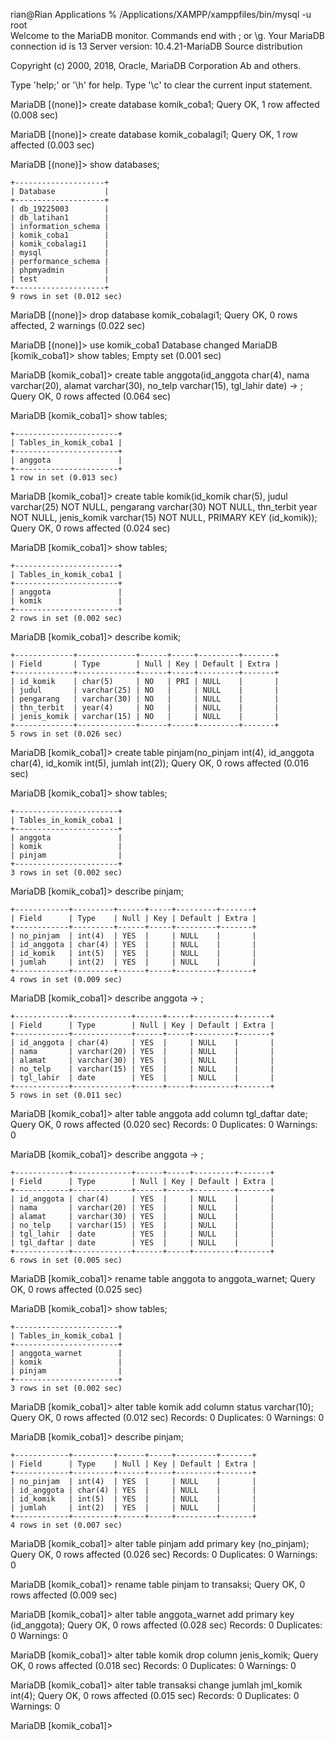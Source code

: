 rian@Rian Applications % /Applications/XAMPP/xamppfiles/bin/mysql -u root     
Welcome to the MariaDB monitor.  Commands end with ; or \g.
Your MariaDB connection id is 13
Server version: 10.4.21-MariaDB Source distribution

Copyright (c) 2000, 2018, Oracle, MariaDB Corporation Ab and others.

Type 'help;' or '\h' for help. Type '\c' to clear the current input statement.

MariaDB [(none)]> create database komik_coba1;
Query OK, 1 row affected (0.008 sec)

MariaDB [(none)]> create database komik_cobalagi1;
Query OK, 1 row affected (0.003 sec)

MariaDB [(none)]> show databases;
```
+--------------------+
| Database           |
+--------------------+
| db_19225003        |
| db_latihan1        |
| information_schema |
| komik_coba1        |
| komik_cobalagi1    |
| mysql              |
| performance_schema |
| phpmyadmin         |
| test               |
+--------------------+
9 rows in set (0.012 sec)
```

MariaDB [(none)]> drop database komik_cobalagi1;
Query OK, 0 rows affected, 2 warnings (0.022 sec)

MariaDB [(none)]> use komik_coba1
Database changed
MariaDB [komik_coba1]> show tables;
Empty set (0.001 sec)

MariaDB [komik_coba1]> create table anggota(id_anggota char(4), nama varchar(20), alamat varchar(30), no_telp varchar(15), tgl_lahir date)
    -> ;
Query OK, 0 rows affected (0.064 sec)

MariaDB [komik_coba1]> show tables;
```
+-----------------------+
| Tables_in_komik_coba1 |
+-----------------------+
| anggota               |
+-----------------------+
1 row in set (0.013 sec)
```

MariaDB [komik_coba1]> create table komik(id_komik char(5), judul varchar(25) NOT NULL, pengarang varchar(30) NOT NULL, thn_terbit year NOT NULL, jenis_komik varchar(15) NOT NULL, PRIMARY KEY (id_komik));
Query OK, 0 rows affected (0.024 sec)

MariaDB [komik_coba1]> show tables;
```
+-----------------------+
| Tables_in_komik_coba1 |
+-----------------------+
| anggota               |
| komik                 |
+-----------------------+
2 rows in set (0.002 sec)
```


MariaDB [komik_coba1]> describe komik;
```
+-------------+-------------+------+-----+---------+-------+
| Field       | Type        | Null | Key | Default | Extra |
+-------------+-------------+------+-----+---------+-------+
| id_komik    | char(5)     | NO   | PRI | NULL    |       |
| judul       | varchar(25) | NO   |     | NULL    |       |
| pengarang   | varchar(30) | NO   |     | NULL    |       |
| thn_terbit  | year(4)     | NO   |     | NULL    |       |
| jenis_komik | varchar(15) | NO   |     | NULL    |       |
+-------------+-------------+------+-----+---------+-------+
5 rows in set (0.026 sec)
```

MariaDB [komik_coba1]> create table pinjam(no_pinjam int(4), id_anggota char(4), id_komik int(5), jumlah int(2));
Query OK, 0 rows affected (0.016 sec)

MariaDB [komik_coba1]> show tables;
```
+-----------------------+
| Tables_in_komik_coba1 |
+-----------------------+
| anggota               |
| komik                 |
| pinjam                |
+-----------------------+
3 rows in set (0.002 sec)
```

MariaDB [komik_coba1]> describe pinjam;
```
+------------+---------+------+-----+---------+-------+
| Field      | Type    | Null | Key | Default | Extra |
+------------+---------+------+-----+---------+-------+
| no_pinjam  | int(4)  | YES  |     | NULL    |       |
| id_anggota | char(4) | YES  |     | NULL    |       |
| id_komik   | int(5)  | YES  |     | NULL    |       |
| jumlah     | int(2)  | YES  |     | NULL    |       |
+------------+---------+------+-----+---------+-------+
4 rows in set (0.009 sec)
```

MariaDB [komik_coba1]> describe anggota
    -> ;
```
+------------+-------------+------+-----+---------+-------+
| Field      | Type        | Null | Key | Default | Extra |
+------------+-------------+------+-----+---------+-------+
| id_anggota | char(4)     | YES  |     | NULL    |       |
| nama       | varchar(20) | YES  |     | NULL    |       |
| alamat     | varchar(30) | YES  |     | NULL    |       |
| no_telp    | varchar(15) | YES  |     | NULL    |       |
| tgl_lahir  | date        | YES  |     | NULL    |       |
+------------+-------------+------+-----+---------+-------+
5 rows in set (0.011 sec)
```

MariaDB [komik_coba1]> alter table anggota add column tgl_daftar date;
Query OK, 0 rows affected (0.020 sec)
Records: 0  Duplicates: 0  Warnings: 0

MariaDB [komik_coba1]> describe anggota
    -> ;
```
+------------+-------------+------+-----+---------+-------+
| Field      | Type        | Null | Key | Default | Extra |
+------------+-------------+------+-----+---------+-------+
| id_anggota | char(4)     | YES  |     | NULL    |       |
| nama       | varchar(20) | YES  |     | NULL    |       |
| alamat     | varchar(30) | YES  |     | NULL    |       |
| no_telp    | varchar(15) | YES  |     | NULL    |       |
| tgl_lahir  | date        | YES  |     | NULL    |       |
| tgl_daftar | date        | YES  |     | NULL    |       |
+------------+-------------+------+-----+---------+-------+
6 rows in set (0.005 sec)
```

MariaDB [komik_coba1]> rename table anggota to anggota_warnet;
Query OK, 0 rows affected (0.025 sec)

MariaDB [komik_coba1]> show tables;
```
+-----------------------+
| Tables_in_komik_coba1 |
+-----------------------+
| anggota_warnet        |
| komik                 |
| pinjam                |
+-----------------------+
3 rows in set (0.002 sec)
```

MariaDB [komik_coba1]> alter table komik add column status varchar(10);
Query OK, 0 rows affected (0.012 sec)
Records: 0  Duplicates: 0  Warnings: 0

MariaDB [komik_coba1]> describe pinjam;
```
+------------+---------+------+-----+---------+-------+
| Field      | Type    | Null | Key | Default | Extra |
+------------+---------+------+-----+---------+-------+
| no_pinjam  | int(4)  | YES  |     | NULL    |       |
| id_anggota | char(4) | YES  |     | NULL    |       |
| id_komik   | int(5)  | YES  |     | NULL    |       |
| jumlah     | int(2)  | YES  |     | NULL    |       |
+------------+---------+------+-----+---------+-------+
4 rows in set (0.007 sec)
```

MariaDB [komik_coba1]> alter table pinjam add primary key (no_pinjam);
Query OK, 0 rows affected (0.026 sec)
Records: 0  Duplicates: 0  Warnings: 0

MariaDB [komik_coba1]> rename table pinjam to transaksi;
Query OK, 0 rows affected (0.009 sec)

MariaDB [komik_coba1]> alter table anggota_warnet add primary key (id_anggota);
Query OK, 0 rows affected (0.028 sec)
Records: 0  Duplicates: 0  Warnings: 0

MariaDB [komik_coba1]> alter table komik drop column jenis_komik;
Query OK, 0 rows affected (0.018 sec)
Records: 0  Duplicates: 0  Warnings: 0

MariaDB [komik_coba1]> alter table transaksi change jumlah jml_komik int(4);
Query OK, 0 rows affected (0.015 sec)
Records: 0  Duplicates: 0  Warnings: 0

MariaDB [komik_coba1]> 